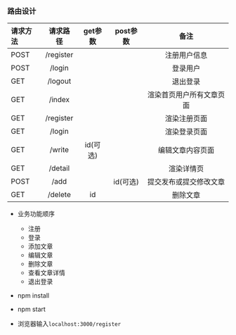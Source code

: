### 路由设计
| 请求方法   | 请求路径 |     get参数 |  post参数 | 备注 |
| :----- | :---: | :-------: |:-------: |:-------: |
| POST |  /register  |  |  |注册用户信息 |
| POST |  /login  |  | |登录用户 |
| GET |  /logout  |  | | 退出登录|
| GET |  /index  |  |  |渲染首页用户所有文章页面 |
| GET |  /register  |  | |渲染注册页面 |
| GET |  /login  |  | |渲染登录页面 |
| GET |  /write  | id(可选) | |编辑文章内容页面 |
| GET |  /detail  |  | |渲染详情页 |
| POST |  /add  | | id(可选) | 提交发布或提交修改文章 |
| GET |  /delete  | id | | 删除文章 |

- 业务功能顺序
    - 注册
    - 登录
    - 添加文章
    - 编辑文章
    - 删除文章
    - 查看文章详情
    - 退出登录

- npm install
- npm start
- 浏览器输入`localhost:3000/register`